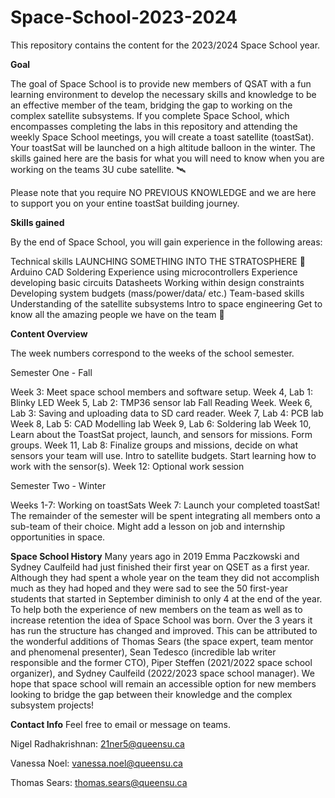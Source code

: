 # Space-School-2023-2024

This repository contains the content for the 2023/2024 Space School year.

**Goal**

The goal of Space School is to provide new members of QSAT with a fun learning environment to develop the necessary skills and knowledge to be an effective member of the team, bridging the gap to working on the complex satellite subsystems. If you complete Space School, which encompasses completing the labs in this repository and attending the weekly Space School meetings, you will create a toast satellite (toastSat). Your toastSat will be launched on a high altitude balloon in the winter. The skills gained here are the basis for what you will need to know when you are working on the teams 3U cube satellite. 🛰️

Please note that you require NO PREVIOUS KNOWLEDGE and we are here to support you on your entine toastSat building journey.

**Skills gained**

By the end of Space School, you will gain experience in the following areas:

Technical skills
LAUNCHING SOMETHING INTO THE STRATOSPHERE 🚀
Arduino
CAD
Soldering
Experience using microcontrollers
Experience developing basic circuits
Datasheets
Working within design constraints
Developing system budgets (mass/power/data/ etc.)
Team-based skills
Understanding of the satellite subsystems
Intro to space engineering
Get to know all the amazing people we have on the team 🙂

**Content Overview**

The week numbers correspond to the weeks of the school semester.

Semester One - Fall

Week 3: Meet space school members and software setup.
Week 4, Lab 1: Blinky LED
Week 5, Lab 2: TMP36 sensor lab
Fall Reading Week.
Week 6, Lab 3: Saving and uploading data to SD card reader.
Week 7, Lab 4: PCB lab
Week 8, Lab 5: CAD Modelling lab
Week 9, Lab 6: Soldering lab
Week 10, Learn about the ToastSat project, launch, and sensors for missions. Form groups. 
Week 11, Lab 8: Finalize groups and missions, decide on what sensors your team will use. Intro to satellite budgets. Start learning how to work with the sensor(s). 
Week 12: Optional work session

Semester Two - Winter

Weeks 1-7: Working on toastSats
Week 7: Launch your completed toastSat!
The remainder of the semester will be spent integrating all members onto a sub-team of their choice. Might add a lesson on job and internship opportunities in space.


**Space School History**
Many years ago in 2019 Emma Paczkowski and Sydney Caulfeild had just finished their first year on QSET as a first year. Although they had spent a whole year on the team they did not accomplish much as they had hoped and they were sad to see the 50 first-year students that started in September diminish to only 4 at the end of the year. To help both the experience of new members on the team as well as to increase retention the idea of Space School was born. Over the 3 years it has run the structure has changed and improved. This can be attributed to the wonderful additions of Thomas Sears (the space expert, team mentor and phenomenal presenter), Sean Tedesco (incredible lab writer responsible and the former CTO), Piper Steffen (2021/2022 space school organizer), and Sydney Caulfeild (2022/2023 space school manager). We hope that space school will remain an accessible option for new members looking to bridge the gap between their knowledge and the complex subsystem projects!

**Contact Info**
Feel free to email or message on teams.

Nigel Radhakrishnan: 21ner5@queensu.ca

Vanessa Noel: vanessa.noel@queensu.ca

Thomas Sears: thomas.sears@queensu.ca

